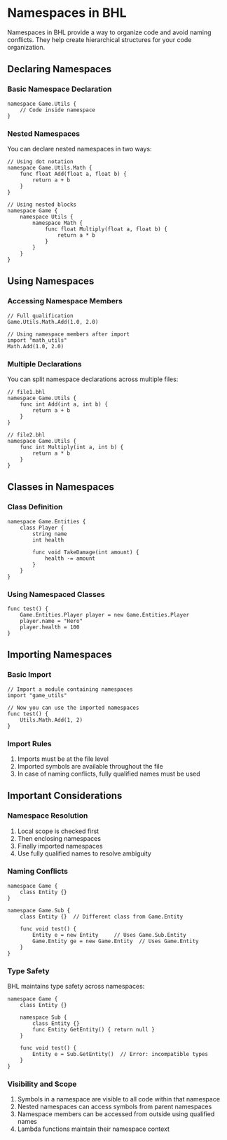# Namespaces in BHL

Namespaces in BHL provide a way to organize code and avoid naming conflicts. They help create hierarchical structures for your code organization.

## Declaring Namespaces

### Basic Namespace Declaration

```bhl
namespace Game.Utils {
    // Code inside namespace
}
```

### Nested Namespaces

You can declare nested namespaces in two ways:

```bhl
// Using dot notation
namespace Game.Utils.Math {
    func float Add(float a, float b) {
        return a + b
    }
}

// Using nested blocks
namespace Game {
    namespace Utils {
        namespace Math {
            func float Multiply(float a, float b) {
                return a * b
            }
        }
    }
}
```

## Using Namespaces

### Accessing Namespace Members

```bhl
// Full qualification
Game.Utils.Math.Add(1.0, 2.0)

// Using namespace members after import
import "math_utils"
Math.Add(1.0, 2.0)
```

### Multiple Declarations

You can split namespace declarations across multiple files:

```bhl
// file1.bhl
namespace Game.Utils {
    func int Add(int a, int b) {
        return a + b
    }
}

// file2.bhl
namespace Game.Utils {
    func int Multiply(int a, int b) {
        return a * b
    }
}
```

## Classes in Namespaces

### Class Definition

```bhl
namespace Game.Entities {
    class Player {
        string name
        int health
        
        func void TakeDamage(int amount) {
            health -= amount
        }
    }
}
```

### Using Namespaced Classes

```bhl
func test() {
    Game.Entities.Player player = new Game.Entities.Player
    player.name = "Hero"
    player.health = 100
}
```

## Importing Namespaces

### Basic Import

```bhl
// Import a module containing namespaces
import "game_utils"

// Now you can use the imported namespaces
func test() {
    Utils.Math.Add(1, 2)
}
```

### Import Rules

1. Imports must be at the file level
2. Imported symbols are available throughout the file
3. In case of naming conflicts, fully qualified names must be used

## Important Considerations

### Namespace Resolution

1. Local scope is checked first
2. Then enclosing namespaces
3. Finally imported namespaces
4. Use fully qualified names to resolve ambiguity

### Naming Conflicts

```bhl
namespace Game {
    class Entity {}
}

namespace Game.Sub {
    class Entity {}  // Different class from Game.Entity
    
    func void test() {
        Entity e = new Entity     // Uses Game.Sub.Entity
        Game.Entity ge = new Game.Entity  // Uses Game.Entity
    }
}
```

### Type Safety

BHL maintains type safety across namespaces:

```bhl
namespace Game {
    class Entity {}
    
    namespace Sub {
        class Entity {}
        func Entity GetEntity() { return null }
    }
    
    func void test() {
        Entity e = Sub.GetEntity()  // Error: incompatible types
    }
}
```

### Visibility and Scope

1. Symbols in a namespace are visible to all code within that namespace
2. Nested namespaces can access symbols from parent namespaces
3. Namespace members can be accessed from outside using qualified names
4. Lambda functions maintain their namespace context
